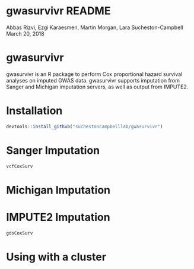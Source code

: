 gwasurvivr README
================
Abbas Rizvi, Ezgi Karaesmen, Martin Morgan, Lara Sucheston-Campbell
March 20, 2018

gwasurvivr
==========

gwasurvivr is an R package to perform Cox proportional hazard survival analyses on imputed GWAS data. gwasurvivr supports imputation from Sanger and Michigan imputation servers, as well as output from IMPUTE2.

Installation
============

``` r
devtools::install_github("suchestoncampbelllab/gwasurvivr")
```

Sanger Imputation
=================

``` r
vcfCoxSurv
```

Michigan Imputation
===================

IMPUTE2 Imputation
==================

``` r
gdsCoxSurv
```

Using with a cluster
====================
